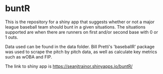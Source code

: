 # buntR

This is the repository for a shiny app that suggests whether or not a major league baseball team should bunt in a given situations. The
situations supported are when there are runners on first and/or second base with 0 or 1 outs. 

Data used can be found in the data folder. Bill Pretti's 'baseballR' package was used to scrape the pitch by pitch data, as well as calculate
key metrics such as wOBA and FIP.

The link to shiny app is https://seanjtrainor.shinyapps.io/buntR/
